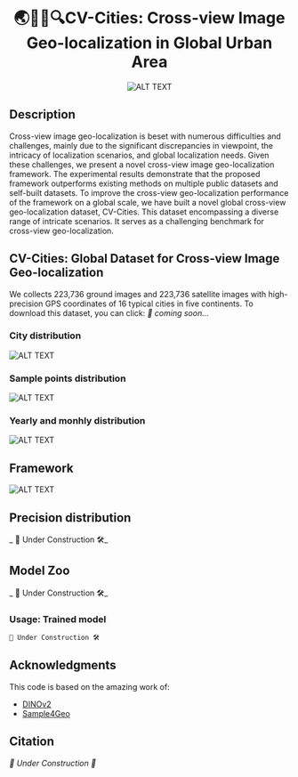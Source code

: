 <div align="center">    
 
# 🌏🚶‍♂️🔍CV-Cities: Cross-view Image Geo-localization in Global Urban Area

![ALT TEXT](/figures/.png)

</div>

## Description

Cross-view image geo-localization is beset with numerous difficulties and challenges, mainly due to the significant discrepancies in viewpoint, the intricacy of localization scenarios, and global localization needs. Given these challenges, we present a novel cross-view image geo-localization framework. The experimental results demonstrate that the proposed framework outperforms existing methods on multiple public datasets and self-built datasets. 
To improve the cross-view geo-localization performance of the framework on a global scale, we have built a novel global cross-view geo-localization dataset, CV-Cities. This dataset encompassing a diverse range of intricate scenarios. It serves as a challenging benchmark for cross-view geo-localization.

## CV-Cities: Global Dataset for Cross-view Image Geo-localization
We collects 223,736 ground images and 223,736 satellite images with high-precision GPS coordinates of 16 typical cities in five continents. 
To download this dataset, you can click: _🚧 coming soon..._

### City distribution
![ALT TEXT](/figures/method.png)

### Sample points distribution
![ALT TEXT](/figures/method.png)

### Yearly and monhly distribution
![ALT TEXT](/figures/method.png)

## Framework
![ALT TEXT](/figures/method.png)

## Precision distribution
_ 🚧 Under Construction 🛠️_

## Model Zoo
_ 🚧 Under Construction 🛠️_

### Usage: Trained model
```python
🚧 Under Construction 🛠️
```

## Acknowledgments
This code is based on the amazing work of:
 - [DINOv2](https://github.com/facebookresearch/dinov2)
 - [Sample4Geo](https://github.com/Skyy93/Sample4Geo)

## Citation
_🚧 Under Construction 🔨_


